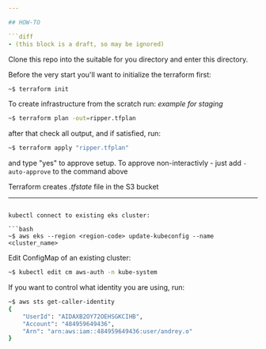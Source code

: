 ```yaml
---

## HOW-TO

```diff
- (this block is a draft, so may be ignored)
```

Clone this repo into the suitable for you directory and enter this directory.

Before the very start you'll want to initialize the terraform first:

```bash
~$ terraform init
```

To create infrastructure from the scratch run:
*example for staging*

```bash
~$ terraform plan -out=ripper.tfplan
```

after that check all output, and if satisfied, run:

```bash
~$ terraform apply "ripper.tfplan"
```

and type "yes" to approve setup.
To approve non-interactivly - just add `-auto-approve` to the command above

Terraform creates *.tfstate* file in the S3 bucket 

---
```

kubectl connect to existing eks cluster:

```bash
~$ aws eks --region <region-code> update-kubeconfig --name <cluster_name>
```

Edit ConfigMap of an existing cluster:

```bash
~$ kubectl edit cm aws-auth -n kube-system
```

If you want to control what identity you are using, run:

```bash
~$ aws sts get-caller-identity
{
    "UserId": "AIDAXB2OY72OEHSGKCIHB",
    "Account": "484959649436",
    "Arn": "arn:aws:iam::484959649436:user/andrey.o"
}
```
